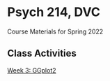 # Psych 214, DVC
 Course Materials for Spring 2022

## Class Activities

[Week 3: GGplot2](https://amandadperez.github.io/DVCPsych214/class_coding/Week3_Live_Coding.html)
